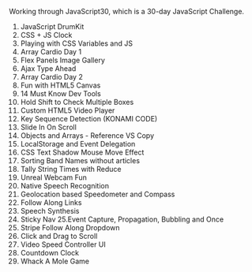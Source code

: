 Working through JavaScript30, which is a 30-day JavaScript Challenge.

1. JavaScript DrumKit
2. CSS + JS Clock
3. Playing with CSS Variables and JS
4. Array Cardio Day 1
5. Flex Panels Image Gallery
6. Ajax Type Ahead
7. Array Cardio Day 2
8. Fun with HTML5 Canvas
9. 14 Must Know Dev Tools
10. Hold Shift to Check Multiple Boxes
11. Custom HTML5 Video Player
12. Key Sequence Detection (KONAMI CODE)
13. Slide In On Scroll
14. Objects and Arrays - Reference VS Copy
15. LocalStorage and Event Delegation
16. CSS Text Shadow Mouse Move Effect
17. Sorting Band Names without articles
18. Tally String Times with Reduce
19. Unreal Webcam Fun
20. Native Speech Recognition
21. Geolocation based Speedometer and Compass
22. Follow Along Links
23. Speech Synthesis
24. Sticky Nav
25.Event Capture, Propagation, Bubbling and Once
26. Stripe Follow Along Dropdown
27. Click and Drag to Scroll
28. Video Speed Controller UI
29. Countdown Clock
30. Whack A Mole Game